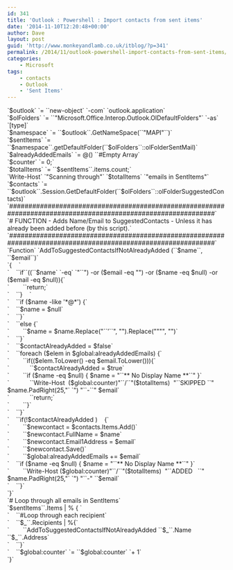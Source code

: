 ```yaml
---
id: 341
title: 'Outlook : Powershell : Import contacts from sent items'
date: '2014-11-10T12:20:48+00:00'
author: Dave
layout: post
guid: 'http://www.monkeyandlamb.co.uk/itblog/?p=341'
permalink: /2014/11/outlook-powershell-import-contacts-from-sent-items/
categories:
    - Microsoft
tags:
    - contacts
    - Outlook
    - 'Sent Items'
---
```


<div class="line number1 index0 alt2">`$outlook` `= ``new-object` `-com` `outlook.application`</div><div class="line number2 index1 alt1">`$olFolders` `= ``"Microsoft.Office.Interop.Outlook.OlDefaultFolders"` `-as` `[type]`</div><div class="line number3 index2 alt2">`$namespace` `= ``$outlook``.GetNameSpace(``"MAPI"``)`</div><div class="line number4 index3 alt1">`$sentItems` `= ``$namespace``.getDefaultFolder(``$olFolders``::olFolderSentMail)`</div><div class="line number5 index4 alt2">`$alreadyAddedEmails` `= @() ``#Empty Array`</div><div class="line number6 index5 alt1">`$counter` `= 0;`</div><div class="line number7 index6 alt2">`$totalItems` `= ``$sentItems``.items.count;`</div><div class="line number8 index7 alt1">`Write-Host` `"Scanning through"` `$totalItems` `"emails in SentItems"`</div><div class="line number9 index8 alt2">`$contacts` `= ``$outlook``.Session.GetDefaultFolder(``$olFolders``::olFolderSuggestedContacts)`</div><div class="line number10 index9 alt1">`##############################################################################################################`</div><div class="line number11 index10 alt2">`# FUNCTION - Adds Name/Email to SuggestedContacts - Unless it has already been added before (by this script).`</div><div class="line number12 index11 alt1">`##############################################################################################################`</div><div class="line number13 index12 alt2">`Function` `AddToSuggestedContactsIfNotAlreadyAdded (``$name``, ``$email``)`</div><div class="line number14 index13 alt1">`{    `</div><div class="line number15 index14 alt2">`    ``if``((``$name` `-eq` `"``") -or ($email -eq "") -or ($name -eq $null) -or ($email -eq $null)){`</div><div class="line number16 index15 alt1">`        ``return;`</div><div class="line number17 index16 alt2">`    ``}    `</div><div class="line number18 index17 alt1">`    ``if ($name -like '*@*') {`</div><div class="line number19 index18 alt2">`    ``$name = $null`</div><div class="line number20 index19 alt1">`    ``}`</div><div class="line number21 index20 alt2">`    ``else {`</div><div class="line number22 index21 alt1">`        ``$name = $name.Replace("``'``", "").Replace("""", "")`</div><div class="line number23 index22 alt2">`    ``}`</div><div class="line number24 index23 alt1">`    ``$contactAlreadyAdded = $false`</div><div class="line number25 index24 alt2">`    ``foreach ($elem in $global:alreadyAddedEmails) {`</div><div class="line number26 index25 alt1">`        ``if(($elem.ToLower() -eq $email.ToLower())){`</div><div class="line number27 index26 alt2">`            ``$contactAlreadyAdded = $true`</div><div class="line number28 index27 alt1">`        ``if ($name -eq $null) { $name = "``** No Display Name **``" }`</div><div class="line number29 index28 alt2">`            ``Write-Host  ($global:counter)"``/``"($totalItems)  "``SKIPPED ``" $name.PadRight(25,"` `") "``-``" $email`</div><div class="line number30 index29 alt1">`            ``return;`</div><div class="line number31 index30 alt2">`        ``}`</div><div class="line number32 index31 alt1">`    ``}`</div><div class="line number33 index32 alt2">`    ``if(!$contactAlreadyAdded )    {`</div><div class="line number34 index33 alt1">`        ``$newcontact = $contacts.Items.Add()`</div><div class="line number35 index34 alt2">`        ``$newcontact.FullName = $name`</div><div class="line number36 index35 alt1">`        ``$newcontact.Email1Address = $email`</div><div class="line number37 index36 alt2">`        ``$newcontact.Save()`</div><div class="line number38 index37 alt1">`        ``$global:alreadyAddedEmails += $email`</div><div class="line number39 index38 alt2">`    ``if ($name -eq $null) { $name = "``** No Display Name **``" }`</div><div class="line number40 index39 alt1">`        ``Write-Host ($global:counter)"``/``"($totalItems)  "``ADDED   ``" $name.PadRight(25,"` `") "``-" ``$email`</div><div class="line number41 index40 alt2">`    ``}`</div><div class="line number42 index41 alt1">`}`</div><div class="line number43 index42 alt2">`# Loop through all emails in SentItems`</div><div class="line number44 index43 alt1">`$sentItems``.Items | % { `</div><div class="line number45 index44 alt2">`    ``#Loop through each recipient`</div><div class="line number46 index45 alt1">`    ``$_``.Recipients | %{`</div><div class="line number47 index46 alt2">`        ``AddToSuggestedContactsIfNotAlreadyAdded ``$_``.Name ``$_``.Address`</div><div class="line number48 index47 alt1">`    ``}`</div><div class="line number49 index48 alt2">`    ``$global:counter` `= ``$global:counter` `+ 1`</div><div class="line number50 index49 alt1">`}`</div>
